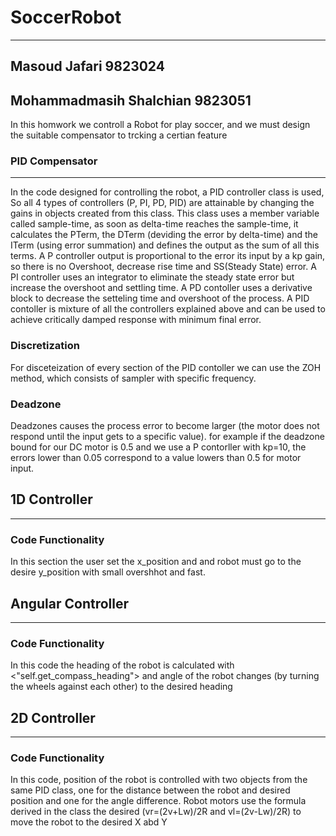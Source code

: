 # SoccerRobot
***

## Masoud Jafari 9823024
## Mohammadmasih Shalchian 9823051

In this homwork we controll a Robot for play soccer, and we must design the suitable compensator to trcking a certian feature 

### PID Compensator
***
In the code designed for controlling the robot, a PID controller class is used, So all 4 types of controllers (P, PI, PD, PID) are attainable by changing the gains in objects created from this class. This class uses a member variable called sample-time, as soon as delta-time reaches the sample-time, it calculates the PTerm, the DTerm (deviding the error by delta-time) and the ITerm (using error summation) and defines the output as the sum of all this terms.
A P controller output is proportional to the error its input by a kp gain, so there is no Overshoot, decrease rise time and SS(Steady State) error. A PI controller uses an integrator to eliminate the steady state error but increase the overshoot and settling time. A PD contoller uses a derivative block to decrease the setteling time and overshoot of the process. A PID contoller is mixture of all the controllers explained above and can be used to achieve critically damped response with minimum final error.
### Discretization
For disceteization of every section of the PID contoller we can use the ZOH method, which consists of sampler with specific frequency.
### Deadzone
Deadzones causes the process error to become larger (the motor does not respond until the input gets to a specific value). for example if the deadzone bound for our DC motor is 0.5 and we use a P contorller with kp=10, the errors lower than 0.05 correspond to a value lowers than 0.5 for motor input.
## 1D Controller
***
### Code Functionality
In this section the user set the x_position and and robot must go to the desire y_position with small overshhot and fast.
## Angular Controller
***
### Code Functionality
In this code the heading of the robot is calculated with <"self.get_compass_heading"> and angle of the robot changes (by turning the wheels against each other) to the desired heading
## 2D Controller
***
### Code Functionality
In this code, position of the robot is controlled with two objects from the same PID class, one for the distance between the robot and desired position and one for the angle difference. Robot motors use the formula derived in the class the desired (vr=(2v+Lw)/2R and vl=(2v-Lw)/2R) to move the robot to the desired X abd Y


